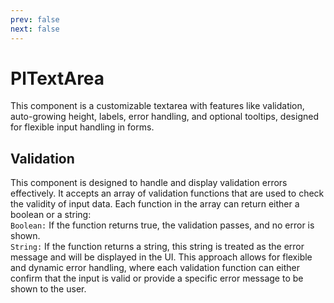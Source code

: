 ```yaml
---
prev: false
next: false
---
```


# PlTextArea

This component is a customizable textarea with features like validation, auto-growing height, labels, error handling, and optional tooltips, designed for flexible input handling in forms.

<TextAreaBasic />

## Validation

This component is designed to handle and display validation errors effectively. It accepts an
array of validation functions that are used to check the validity of input data. Each function
in the array can return either a boolean or a string:
<br />
`Boolean:`
If the function returns true, the validation passes, and no error is shown.
<br />
`String:`
If the function returns a string, this string is treated as the error message and will be
displayed in the UI. This approach allows for flexible and dynamic error handling, where each
validation function can either confirm that the input is valid or provide a specific error
message to be shown to the user.

<TextAreaValidation />
